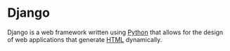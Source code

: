 
# Django

Django is a web framework written using [Python](/wiki/Python) that allows for the design of web applications that generate [HTML](/wiki/HTML) dynamically.
